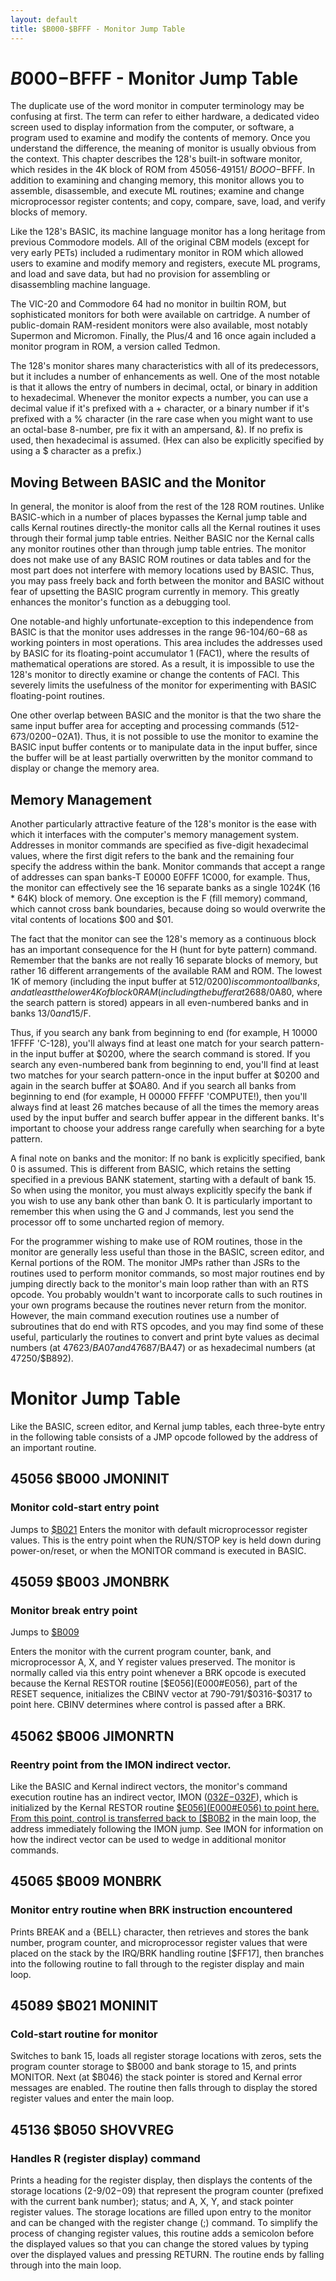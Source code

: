```yaml
---
layout: default
title: $B000-$BFFF - Monitor Jump Table
---
```


# $B000-$BFFF - Monitor Jump Table

The duplicate use of the word monitor in computer terminology
may be confusing at first. The term can refer to either hardware,
a dedicated video screen used to display information
from the computer, or software, a program used to examine
and modify the contents of memory. Once you understand the
difference, the meaning of monitor is usually obvious from the
context. This chapter describes the 128's built-in software monitor,
which resides in the 4K block of ROM from 45056-49151/
$BOOO-$BFFF. In addition to examining and changing memory,
this monitor allows you to assemble, disassemble, and execute
ML routines; examine and change microprocessor register contents;
and copy, compare, save, load, and verify blocks of
memory.

Like the 128's BASIC, its machine language monitor has a
long heritage from previous Commodore models. All of the
original CBM models (except for very early PETs) included a
rudimentary monitor in ROM which allowed users to examine
and modify memory and registers, execute ML programs, and
load and save data, but had no provision for assembling or
disassembling machine language.

The VIC-20 and Commodore 64 had no monitor in builtin ROM, but
sophisticated monitors for both were available on
cartridge. A number of public-domain RAM-resident monitors
were also available, most notably Supermon and Micromon. 
Finally, the Plus/4 and 16 once again included a monitor 
program in ROM, a version called Tedmon.

The 128's monitor shares many characteristics with all of
its predecessors, but it includes a number of enhancements as
well. One of the most notable is that it allows the entry of
numbers in decimal, octal, or binary in addition to hexadecimal. 
Whenever the monitor expects a number, you can use a
decimal value if it's prefixed with a + character, or a binary
number if it's prefixed with a % character (in the rare case
when you might want to use an octal-base 8-number, pre
fix it with an ampersand, &). If no prefix is used, then hexadecimal 
is assumed. (Hex can also be explicitly specified by
using a $ character as a prefix.) 

## Moving Between BASIC and the Monitor
In general, the monitor is aloof from the rest of the 128 ROM
routines. Unlike BASIC-which in a number of places bypasses the 
Kernal jump table and calls Kernal routines directly-the monitor 
calls all the Kernal routines it uses
through their formal jump table entries. Neither BASIC nor
the Kernal calls any monitor routines other than through jump
table entries. The monitor does not make use of any BASIC
ROM routines or data tables and for the most part does not 
interfere with memory locations used by BASIC. Thus, you may
pass freely back and forth between the monitor and BASIC
without fear of upsetting the BASIC program currently in
memory. This greatly enhances the monitor's function as a debugging tool.

One notable-and highly unfortunate-exception to this
independence from BASIC is that the monitor uses addresses
in the range 96-104/$60-$68 as working pointers in most operations. 
This area includes the addresses used by BASIC for
its floating-point accumulator 1 (FAC1), where the results of
mathematical operations are stored. As a result, it is impossible 
to use the 128's monitor to directly examine or change the
contents of FACl. This severely limits the usefulness of the
monitor for experimenting with BASIC floating-point routines.

One other overlap between BASIC and the monitor is that
the two share the same input buffer area for accepting and
processing commands (512-673/$0200-$02A1). Thus, it is not
possible to use the monitor to examine the BASIC input buffer
contents or to manipulate data in the input buffer, since the
buffer will be at least partially overwritten by the monitor
command to display or change the memory area.

## Memory Management
Another particularly attractive feature of the 128's monitor is
the ease with which it interfaces with the computer's memory
management system. Addresses in monitor commands are
specified as five-digit hexadecimal values, where the first digit
refers to the bank and the remaining four specify the address
within the bank. Monitor commands that accept a range of addresses 
can span banks-T E0000 E0FFF 1C000, for example.
Thus, the monitor can effectively see the 16 separate banks as
a single 1024K (16 * 64K) block of memory. One exception is
the F (fill memory) command, which cannot cross bank boundaries, because doing so would overwrite the vital contents of
locations $00 and $01. 

The fact that the monitor can see the 128's memory as a
continuous block has an important consequence for the H
(hunt for byte pattern) command. Remember that the banks
are not really 16 separate blocks of memory, but rather 16 
different arrangements of the available RAM and ROM. The 
lowest 1K of memory (including the input buffer at 512/$0200) is
common to all banks, and at least the lower 4K of block 0
RAM (including the buffer at 2688/$0A80, where the search
pattern is stored) appears in all even-numbered banks and in
banks 13/$0 and 15/$F.

Thus, if you search any bank from beginning to end (for
example, H 10000 1FFFF 'C-128), you'll always find at least
one match for your search pattern-in the input buffer at
$0200, where the search command is stored. If you search any
even-numbered bank from beginning to end, you'll find at
least two matches for your search pattern-once in the input
buffer at $0200 and again in the search buffer at $OA80. And
if you search all banks from beginning to end (for example, H
00000 FFFFF 'COMPUTE!), then you'll always find at least 26
matches because of all the times the memory areas used by
the input buffer and search buffer appear in the different
banks. It's important to choose your address range carefully
when searching for a byte pattern.

A final note on banks and the monitor: If no bank is explicitly 
specified, bank 0 is assumed. This is different from
BASIC, which retains the setting specified in a previous BANK
statement, starting with a default of bank 15. So when using
the monitor, you must always explicitly specify the bank if
you wish to use any bank other than bank O. It is particularly
important to remember this when using the G and J commands, lest 
you send the processor off to some uncharted region of memory.

For the programmer wishing to make use of ROM
routines, those in the monitor are generally less useful than
those in the BASIC, screen editor, and Kernal portions of the
ROM. The monitor JMPs rather than JSRs to the routines used
to perform monitor commands, so most major routines end by
jumping directly back to the monitor's main loop rather than
with an RTS opcode. You probably wouldn't want to incorporate 
calls to such routines in your own programs because the
routines never return from the monitor. However, the main
command execution routines use a number of subroutines that
do end with RTS opcodes, and you may find some of these
useful, particularly the routines to convert and print byte 
values as decimal numbers (at 47623/$BA07 and 47687/$BA47)
or as hexadecimal numbers (at 47250/$B892).

# Monitor Jump Table
Like the BASIC, screen editor, and Kernal jump tables, each
three-byte entry in the following table consists of a JMP
opcode followed by the address of an important routine. 

## 45056 $B000 JMONINIT <a name="B000"></a>
### Monitor cold-start entry point
<span class="badge badge-info">Jumps to [$B021](#B021)</span>
Enters the monitor with default microprocessor register values.
This is the entry point when the RUN/STOP key is held
down during power-on/reset, or when the MONITOR command is executed in BASIC.

## 45059 $B003 JMONBRK <a name="B003"></a>
### Monitor break entry point
<span class="badge badge-info">Jumps to [$B009](#B009)</span>

Enters the monitor with the current program counter, bank, and
microprocessor A, X, and Y register values preserved. The
monitor is normally called via this entry point whenever a
BRK opcode is executed because the Kernal RESTOR routine
[$E056](E000#E056), part of the RESET sequence, initializes the CBINV
vector at 790-791/$0316-$0317 to point here. CBINV determines 
where control is passed after a BRK. 

## 45062 $B006 JIMONRTN <a name="B006"></a>
### Reentry point from the IMON indirect vector. 
Like the BASIC
and Kernal indirect vectors, the monitor's command execution
routine has an indirect vector, IMON ([$032E-$032F](0300#032E)),
which is initialized by the Kernal RESTOR routine [$E056](E000#E056) to
point here. From this point, control is transferred back to
[$B0B2](#B0B2) in the main loop, the address immediately following 
the IMON jump. See IMON for information on how
the indirect vector can be used to wedge in additional monitor
commands. 

## 45065 $B009 MONBRK <a name="B009"></a>
### Monitor entry routine when BRK instruction encountered
Prints BREAK and a {BELL} character, then retrieves and
stores the bank number, program counter, and microprocessor
register values that were placed on the stack by the IRQ/BRK
handling routine [$FF17], then branches into the following
routine to fall through to the register display and main loop.

## 45089 $B021 MONINIT <a name="B021"></a>
### Cold-start routine for monitor
Switches to bank 15, loads all register storage locations with
zeros, sets the program counter storage to $B000 and bank
storage to 15, and prints MONITOR. Next (at $B046) the stack
pointer is stored and Kernal error messages are enabled. The
routine then falls through to display the stored register values
and enter the main loop.

## 45136 $B050 SHOVVREG <a name="B050"></a>
### Handles R (register display) command
Prints a heading for the register display, then displays the contents 
of the storage locations (2-9/$02-$09) that represent the
program counter (prefixed with the current bank number); status;
and A, X, Y, and stack pointer register values. The storage locations 
are filled upon entry to the monitor and can be changed
with the register change (;) command. To simplify the process
of changing register values, this routine adds a semicolon before
the displayed values so that you can change the stored values
by typing over the displayed values and pressing RETURN.
The routine ends by falling through into the main loop. 





